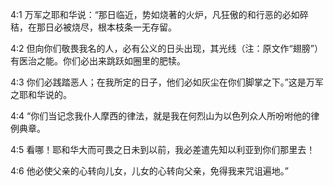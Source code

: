 <a id="1"></a>4:1  万军之耶和华说：“那日临近，势如烧著的火炉，凡狂傲的和行恶的必如碎秸，在那日必被烧尽，根本枝条一无存留。  

<a id="2"></a>4:2  但向你们敬畏我名的人，必有公义的日头出现，其光线（注：原文作“翅膀”）有医治之能。你们必出来跳跃如圈里的肥犊。  

<a id="3"></a>4:3  你们必践踏恶人；在我所定的日子，他们必如灰尘在你们脚掌之下。”这是万军之耶和华说的。  

<a id="4"></a>4:4  “你们当记念我仆人摩西的律法，就是我在何烈山为以色列众人所吩咐他的律例典章。  

<a id="5"></a>4:5  看哪！耶和华大而可畏之日未到以前，我必差遣先知以利亚到你们那里去！  

<a id="6"></a>4:6  他必使父亲的心转向儿女，儿女的心转向父亲，免得我来咒诅遍地。” 
